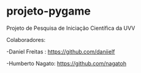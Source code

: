 # projeto-pygame
Projeto de Pesquisa de Iniciação Científica da UVV

Colaboradores:

-Daniel Freitas : https://github.com/daniielf
	
-Humberto Nagato: https://github.com/nagatoh

